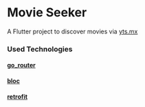 # Movie Seeker

A Flutter project to discover movies via [yts.mx](https://yts.mx/api)

### Used Technologies

#### [go_router](https://gorouter.dev)

#### [bloc](https://gorouter.dev)

#### [retrofit](https://pub.dev/packages/retrofit)
